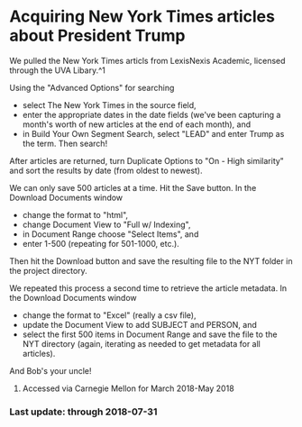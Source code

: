 # Acquiring New York Times articles about President Trump
We pulled the New York Times articls from LexisNexis Academic, licensed through the UVA Libary.^1

Using the "Advanced Options" for searching
* select The New York Times in the source field,
* enter the appropriate dates in the date fields (we've been capturing a month's worth of new articles at the end of each month), and
* in Build Your Own Segment Search, select "LEAD" and enter Trump as the term. 
Then search!

After articles are returned, turn Duplicate Options to "On - High similarity" and sort the results by date (from oldest to newest).

We can only save 500 articles at a time. Hit the Save button. In the Download Documents window
* change the format to "html",
* change Document View to "Full w/ Indexing",
* in Document Range choose "Select Items", and
* enter 1-500 (repeating for 501-1000, etc.).

Then hit the Download button and save the resulting file to the NYT folder in the project directory.

We repeated this process a second time to retrieve the article metadata. In the Download Documents window
* change the format to "Excel" (really a csv file),
* update the Document View to add SUBJECT and PERSON, and
* select the first 500 items in Document Range and save the file to the NYT directory (again, iterating as needed to get metadata for all articles).

And Bob's your uncle!

1. Accessed via Carnegie Mellon for March 2018-May 2018

### Last update: through 2018-07-31
